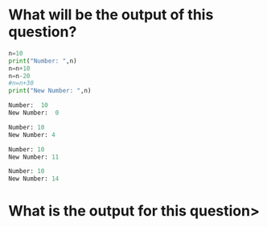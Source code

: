 # What will be the output of this question?
```Python
n=10
print("Number: ",n)
n=n+10
n=n-20
#n=n+30
print("New Number: ",n)
```

```Python
Number:  10
New Number:  0
```

```Python
Number: 10
New Number: 4
```

```Python
Number: 10
New Number: 11
```

```Python
Number: 10
New Number: 14
```

# What is the output for this question>
```Python

```